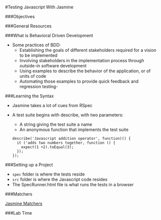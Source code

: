 #Testing Javascript With Jasmine

###Objectives


###General Resources


###What is Behavioral Driven Development
- Some practices of BDD:
  - Establishing the goals of different stakeholders required for a vision to be implemented
  - Involving stakeholders in the implementation process through outside-in software development
  - Using examples to describe the behavior of the application, or of units of code
  - Automating those examples to provide quick feedback and regression testing- 

###Learning the Syntax
- Jasmine takes a lot of cues from RSpec 
- A test suite begins with describe, with two parameters:
  - A string giving the test suite a name
  - An anonymous function that implements the test suite  
  

  ```
  describe('Javascript addition operator', function)() {
    it ('adds two numbers together, function () {
      expect(1 +2).toEqual(3);
    });
  });
  ```

###Setting up a Project
- ```spec``` folder is where the tests reside
- ```src``` folder is where the Javascript code resides
- The SpecRunner.html file is what runs the tests in a browser

###Matchers

[Jasmine Matchers](https://github.com/pivotal/jasmine/wiki/Matchers)


###Lab Time
